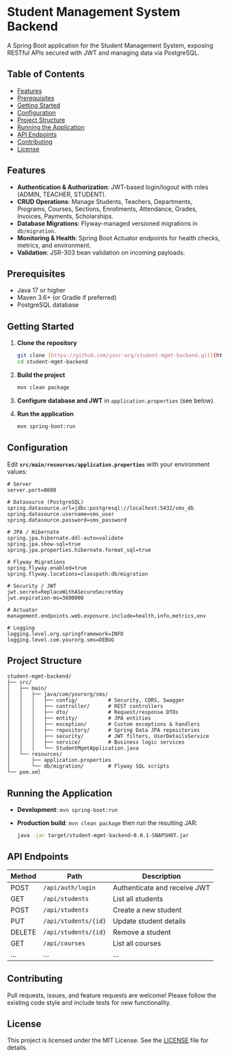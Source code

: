 # Student Management System Backend

A Spring Boot application for the Student Management System, exposing RESTful APIs secured with JWT and managing data via PostgreSQL.

## Table of Contents

* [Features](#features)
* [Prerequisites](#prerequisites)
* [Getting Started](#getting-started)
* [Configuration](#configuration)
* [Project Structure](#project-structure)
* [Running the Application](#running-the-application)
* [API Endpoints](#api-endpoints)
* [Contributing](#contributing)
* [License](#license)

## Features

* **Authentication & Authorization**: JWT-based login/logout with roles (ADMIN, TEACHER, STUDENT).
* **CRUD Operations**: Manage Students, Teachers, Departments, Programs, Courses, Sections, Enrollments, Attendance, Grades, Invoices, Payments, Scholarships.
* **Database Migrations**: Flyway-managed versioned migrations in `db/migration`.
* **Monitoring & Health**: Spring Boot Actuator endpoints for health checks, metrics, and environment.
* **Validation**: JSR-303 bean validation on incoming payloads.

## Prerequisites

* Java 17 or higher
* Maven 3.6+ (or Gradle if preferred)
* PostgreSQL database

## Getting Started

1. **Clone the repository**

   ```bash
   git clone [https://github.com/your-org/student-mgmt-backend.git](https://github.com/sarthakbhattarai/StudentManagemntSystemBackend.git)
   cd student-mgmt-backend
   ```

2. **Build the project**

   ```bash
   mvn clean package
   ```

3. **Configure database and JWT** in `application.properties` (see below).

4. **Run the application**

   ```bash
   mvn spring-boot:run
   ```

## Configuration

Edit **`src/main/resources/application.properties`** with your environment values:

```properties
# Server
server.port=8080

# Datasource (PostgreSQL)
spring.datasource.url=jdbc:postgresql://localhost:5432/sms_db
spring.datasource.username=sms_user
spring.datasource.password=sms_password

# JPA / Hibernate
spring.jpa.hibernate.ddl-auto=validate
spring.jpa.show-sql=true
spring.jpa.properties.hibernate.format_sql=true

# Flyway Migrations
spring.flyway.enabled=true
spring.flyway.locations=classpath:db/migration

# Security / JWT
jwt.secret=ReplaceWithASecureSecretKey
jwt.expiration-ms=3600000

# Actuator
management.endpoints.web.exposure.include=health,info,metrics,env

# Logging
logging.level.org.springframework=INFO
logging.level.com.yourorg.sms=DEBUG
```

## Project Structure

```
student-mgmt-backend/
├── src/
│   ├── main/
│   │   ├── java/com/yourorg/sms/
│   │   │   ├── config/          # Security, CORS, Swagger
│   │   │   ├── controller/      # REST controllers
│   │   │   ├── dto/             # Request/response DTOs
│   │   │   ├── entity/          # JPA entities
│   │   │   ├── exception/       # Custom exceptions & handlers
│   │   │   ├── repository/      # Spring Data JPA repositories
│   │   │   ├── security/        # JWT filters, UserDetailsService
│   │   │   ├── service/         # Business logic services
│   │   │   └── StudentMgmtApplication.java
│   └── resources/
│       ├── application.properties
│       └── db/migration/        # Flyway SQL scripts
└── pom.xml
```

## Running the Application

* **Development**: `mvn spring-boot:run`
* **Production build**: `mvn clean package` then run the resulting JAR:

  ```bash
  java -jar target/student-mgmt-backend-0.0.1-SNAPSHOT.jar
  ```

## API Endpoints

| Method | Path                 | Description                  |
| ------ | -------------------- | ---------------------------- |
| POST   | `/api/auth/login`    | Authenticate and receive JWT |
| GET    | `/api/students`      | List all students            |
| POST   | `/api/students`      | Create a new student         |
| PUT    | `/api/students/{id}` | Update student details       |
| DELETE | `/api/students/{id}` | Remove a student             |
| GET    | `/api/courses`       | List all courses             |
| …      | …                    | …                            |

## Contributing

Pull requests, issues, and feature requests are welcome! Please follow the existing code style and include tests for new functionality.

## License

This project is licensed under the MIT License. See the [LICENSE](LICENSE) file for details.
